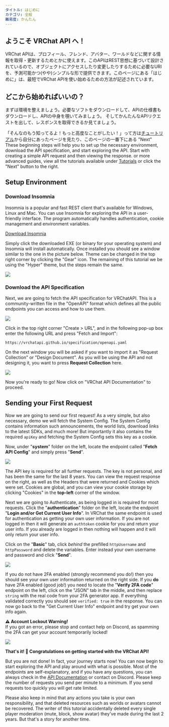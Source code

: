 ```yaml
---
タイトル: はじめに
カテゴリ: 全般
難易度: かんたん
---
```


## ようこそ VRChat API へ！

VRChat APIは、プロフィール、フレンド、アバター、ワールドなどに関する情報を取得・更新するためとかに使えます。このAPIはREST思想に基づいて設計されているので、オブジェクトにアクセスしたり変更したりするために必要なURIを、予測可能かつ(やや)シンプルな形で提供できます。このページにある「はじめに」は、最短でVRChat APIを使い始めるための方法が記述されています。

## どこから始めればいいの？

まずは環境を整えましょう。必要なソフトをダウンロードして、APIの仕様書もダウンロードし、APIの中身を覗いてみましょう。
そしてかんたんなAPIリクエストを出して、レスポンスを取得できるか見てましょう。

「そんなのもう知ってるよ！もっと高度なことがしたい！」って方は[チュートリアル](/tutorials)から自分にあったページを見たり、このページの一番下にある "Next" 
These beginning steps will help you to set up the necessary environment, download the API specification, and start exploring the API.
Start with creating a simple API request and then viewing the response. 
or more advanced guides, view all the tutorials available under [Tutorials](/tutorials) or click the "Next" button to the right.

## Setup Environment

### Download Insomnia

Insomnia is a popular and fast REST client that's available for Windows, Linux and Mac.
You can use Insomnia for exploring the API in a user-friendly interface.
The program automatically handles authentication, cookie management and environment variables.

<a target="_blank" href="https://insomnia.rest/download" class="btn btn-purple fw-bold btn-lg">Download Insomnia</a>

Simply click the downloaded EXE (or binary for your operating system) and Insomnia will install automatically.
Once installed you should see a window similar to the one in the picture below.
Theme can be changed in the top right corner by clicking the "Gear" icon.
The remaining of this tutorial we be using the "Hyper" theme, but the steps remain the same.

![](/assets/img/tutorials/getting-started/insomnia1.png)

### Download the API Specification

Next, we are going to fetch the API specification for VRChatAPI.
This is a community-written file in the "OpenAPI" format which defines all the public endpoints you can access and how to use them.

![](/assets/img/tutorials/getting-started/insomnia2.png)

Click in the top right corner "Create > URL", and in the following pop-up box enter the following URL and press "Fetch and Import":

```
https://vrchatapi.github.io/specification/openapi.yaml
```

On the next window you will be asked if you want to import it as "Request Collection" or "Design Document".
As you will be using the API and not designing it, you want to press **Request Collection** here.

![](/assets/img/tutorials/getting-started/insomnia3.png)

Now you're ready to go! Now click on "VRChat API Documentation" to proceed.

## Sending your First Request

Now we are going to send our first request! As a very simple, but also necessary, demo we will fetch the System Config.
The System Config contains information such announcements, the world lists, download links to the latest SDKs, and much more!
But importantly it also contains the required `apiKey` and fetching the System Config sets this key as a cookie.

Now, under "**system**" folder on the left, locate the endpoint called "**Fetch API Config**" and simply press "**Send**".

![](/assets/img/tutorials/getting-started/insomnia4.png)

The API key is required for all further requests. The key is not personal, and has been the same for the last 8 years.
You can view the request response on the right, as well as the Headers that were returned and Cookies which were set.
Cookies are global, and you can view your cookie storage by clicking "Cookies" in the **top-left** corner of the window.

Next we are going to Authenticate, as being logged in is required for most requests.
Click the "**authentication**" folder on the left, locate the endpoint "**Login and/or Get Current User Info**".
In VRChat the same endpoint is used for authentication as getting your own user information.
If you are not logged in then it will generate an `authtoken` cookie for you and return your user info.
If you already are logged in then nothing will happen and it will only return your user info.

Click on the "**Basic**" tab, click *behind* the prefilled `httpUsername` and `httpPassword` and delete the variables.
Enter instead your own username and password and click "**Send**".

![](/assets/img/tutorials/getting-started/insomnia5.png)

If you do not have 2FA enabled (strongly recommend you do!) then you should see your own user information returned on the right side.
If you **do** have 2FA enabled (good job!) you need to locate the "**Verify 2FA code**" endpoint on the left, click on the "JSON" tab in the middle,
and then replace `string` with the real code from your 2FA generator app. If everything validated correctly you should see `verified: true` in the response.
You can now go back to the "Get Current User Info" endpoint and try get your own info again.

<div class="callout callout-warning mb-3">
  <strong>⚠️ Account Lockout Warning!</strong><br>
  If you got an error, please stop and contact help on Discord, as spamming the 2FA can get your account temporarily locked!
</div>

![](/assets/img/tutorials/getting-started/insomnia6.png)

**That's it! 🎉 Congratulations on getting started with the VRChat API!**

But you are not done! In fact, your journey starts now! You can now begin to start exploring the API and play around with what is possible.
Most of the endpoints are self-explanatory, and if you have any questions, you can always check in the [API Documentation](/docs/api) or contact on Discord.
Please keep the number of requests you send per minute to a minimum. If you send requests too quickly you will get rate limited.

Please also keep in mind that any actions you take is your own responsibility, and that deleted resources such as worlds or avatars cannot be recovered.
The writer of this tutorial accidentally deleted every single player moderation (mute, block, show avatar) they've made during the last 2 years. But that's a story for another time.

